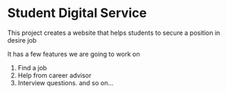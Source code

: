 # Student Digital Service
 This project creates a website that helps students to secure a position in desire job

It has a few features we are going to work on
1. Find a job
2. Help from career advisor
3. Interview questions.
and so on...
